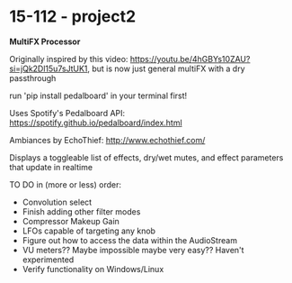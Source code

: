 # 15-112 - project2

<b>MultiFX Processor</b>

Originally inspired by this video: https://youtu.be/4hGBYs10ZAU?si=jQk2Dl15u7sJtUK1, but is now just general multiFX with a dry passthrough

run 'pip install pedalboard' in your terminal first!

Uses Spotify's Pedalboard API: https://spotify.github.io/pedalboard/index.html

Ambiances by EchoThief: http://www.echothief.com/

Displays a toggleable list of effects, dry/wet mutes, and effect parameters that update in realtime

TO DO in (more or less) order:
- Convolution select
- Finish adding other filter modes
- Compressor Makeup Gain
- LFOs capable of targeting any knob
- Figure out how to access the data within the AudioStream
- VU meters?? Maybe impossible maybe very easy?? Haven't experimented
- Verify functionality on Windows/Linux

